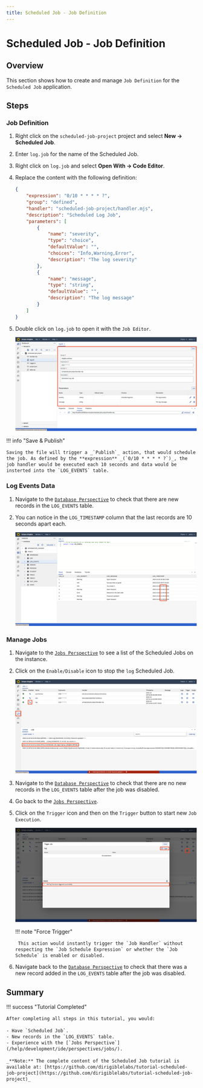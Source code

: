 ```yaml
---
title: Scheduled Job - Job Definition
---
```


Scheduled Job - Job Definition
===

## Overview

This section shows how to create and manage `Job Definition` for the `Scheduled Job` application.

## Steps

### Job Definition

1. Right click on the `scheduled-job-project` project and select **New &#8594; Scheduled Job**.
1. Enter `log.job` for the name of the Scheduled Job.
1. Right click on `log.job` and select **Open With &#8594; Code Editor**.
1. Replace the content with the following definition:

    ```json
    {
        "expression": "0/10 * * * * ?",
        "group": "defined",
        "handler": "scheduled-job-project/handler.mjs",
        "description": "Scheduled Log Job",
        "parameters": [
            {
                "name": "severity",
                "type": "choice",
                "defaultValue": "",
                "choices": "Info,Warning,Error",
                "description": "The log severity"
            },
            {
                "name": "message",
                "type": "string",
                "defaultValue": "",
                "description": "The log message"
            }
        ]
    }
    ```

1. Double click on `log.job` to open it with the `Job Editor`.

    ![Job Definition](job-definition.png)


!!! info "Save & Publish"
    
	Saving the file will trigger a _`Publish`_ action, that would schedule the job. As defined by the **expression** _(`0/10 * * * * ?`)_, the job handler would be executed each 10 seconds and data would be insterted into the `LOG_EVENTS` table.

### Log Events Data

1. Navigate to the [`Database Perspective`](/help/development/ide/perspectives/database/) to check that there are new records in the `LOG_EVENTS` table.
1. You can notice in the `LOG_TIMESTAMP` column that the last records are 10 seconds apart each.

    ![Job Data](job-data.png)

### Manage Jobs

1. Navigate to the [`Jobs Perspective`](/help/development/ide/perspectives/jobs/) to see a list of the Scheduled Jobs on the instance.
1. Click on the `Enable/Disable` icon to stop the `log` Scheduled Job.

    ![Jobs Perspective](jobs-perspective.png)

1. Navigate to the [`Database Perspective`](/help/development/ide/perspectives/database/) to check that there are no new records in the `LOG_EVENTS` table after the job was disabled.
1. Go back to the [`Jobs Perspective`](/help/development/ide/perspectives/jobs/).
1. Click on the `Trigger` icon and then on the `Trigger` button to start new `Job Execution`.

    ![Trigger Job](trigger-job.png)

    !!! note "Force Trigger"

        This action would instantly trigger the `Job Handler` without respecting the `Job Schedule Expression` or whether the `Job Schedule` is enabled or disabled.

1. Navigate back to the [`Database Perspective`](/help/development/ide/perspectives/database/) to check that there was a new record added in the `LOG_EVENTS` table after the job was disabled.

## Summary

!!! success "Tutorial Completed"

    After completing all steps in this tutorial, you would:

    - Have `Scheduled Job`.
    - New records in the `LOG_EVENTS` table.
    - Experience with the [`Jobs Perspective`](/help/development/ide/perspectives/jobs/).

    _**Note:** The complete content of the Scheduled Job tutorial is available at: [https://github.com/dirigiblelabs/tutorial-scheduled-job-project](https://github.com/dirigiblelabs/tutorial-scheduled-job-project)_
